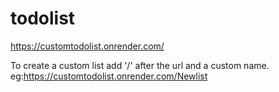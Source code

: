 # todolist

https://customtodolist.onrender.com/

To create a custom list add '/' after the url and a custom name.
eg:https://customtodolist.onrender.com/Newlist

